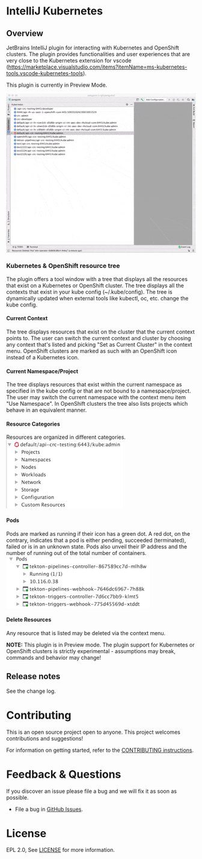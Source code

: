 # IntelliJ Kubernetes

## Overview

JetBrains IntelliJ plugin for interacting with Kubernetes and OpenShift clusters.
The plugin provides functionalities and user experiences that are very close to the Kubernetes extension for vscode (https://marketplace.visualstudio.com/items?itemName=ms-kubernetes-tools.vscode-kubernetes-tools).

This plugin is currently in Preview Mode.

![](images/demo1.gif)

### Kubernetes & OpenShift resource tree
The plugin offers a tool window with a tree that displays all the resources that exist on a Kubernetes or OpenShift cluster.
The tree displays all the contexts that exist in your kube config (~/.kube/config).
The tree is dynamically updated when external tools like kubectl, oc, etc. change the kube config. 

#### Current Context
The tree displays resources that exist on the cluster that the current context points to. 
The user can switch the current context and cluster by choosing any context that's listed and picking "Set as Current Cluster" in the context menu.
OpenShift clusters are marked as such with an OpenShift icon instead of a Kubernetes icon.
 
#### Current Namespace/Project
The tree displays resources that exist within the current namespace as specified in the kube config or that are not bound to a namespace/project.
The user may switch the current namespace with the context menu item "Use Namespace". 
In OpenShift clusters the tree also lists projects which behave in an equivalent manner. 

#### Resource Categories
Resources are organized in different categories.
![img.png](images/categories.png)

#### Pods
Pods are marked as running if their icon has a green dot. 
A red dot, on the contrary, indicates that a pod is either pending, succeeded (terminated), failed or is in an unknown state.
Pods also unveil their IP address and the number of running out of the total number of containers.
![img.png](images/pod.png)

#### Delete Resources
Any resource that is listed may be deleted via the context menu.


**NOTE:** This plugin is in Preview mode. The plugin support for Kubernetes or OpenShift clusters is strictly experimental - assumptions may break, commands and behavior may change!

## Release notes
See the change log.

Contributing
============
This is an open source project open to anyone. This project welcomes contributions and suggestions!

For information on getting started, refer to the [CONTRIBUTING instructions](CONTRIBUTING.md).

Feedback & Questions
====================
If you discover an issue please file a bug and we will fix it as soon as possible.
* File a bug in [GitHub Issues](https://github.com/redhat-developer/intellij-kubernetes/issues).

License
=======
EPL 2.0, See [LICENSE](LICENSE) for more information.
